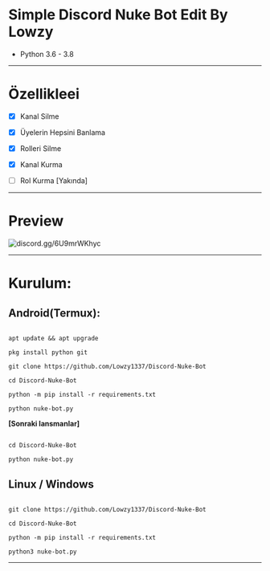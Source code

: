 # Simple Discord Nuke Bot Edit By Lowzy

* Python 3.6 - 3.8

***

# Özellikleei

 - [x] Kanal Silme

 - [x] Üyelerin Hepsini Banlama

 - [x] Rolleri Silme

 - [x] Kanal Kurma

 - [ ] Rol Kurma [Yakında]

***
# Preview
![discord.gg/6U9mrWKhyc](https://cdn.discordapp.com/attachments/1067427457315110964/1103064839607308378/Screenshot_20230503-000542_Termux.jpg)

***

# Kurulum:

## Android(Termux):

```console

apt update && apt upgrade

pkg install python git

git clone https://github.com/Lowzy1337/Discord-Nuke-Bot

cd Discord-Nuke-Bot

python -m pip install -r requirements.txt

python nuke-bot.py

```

**[Sonraki lansmanlar]**

```console

cd Discord-Nuke-Bot

python nuke-bot.py

```

## Linux / Windows

```console

git clone https://github.com/Lowzy1337/Discord-Nuke-Bot

cd Discord-Nuke-Bot

python -m pip install -r requirements.txt

python3 nuke-bot.py

```

***

